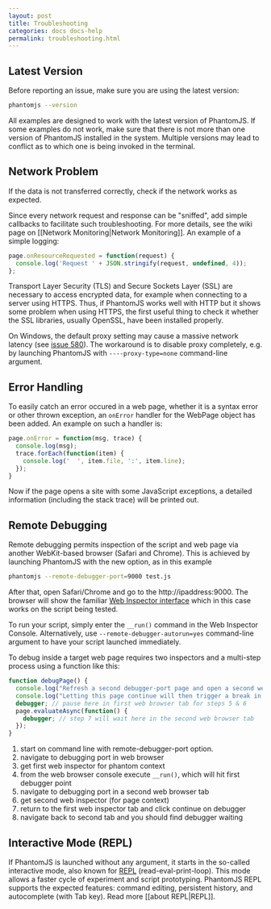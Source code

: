 ```yaml
---
layout: post
title: Troubleshooting
categories: docs docs-help
permalink: troubleshooting.html
---
```


## Latest Version

Before reporting an issue, make sure you are using the latest version:

```bash
phantomjs --version
```

All examples are designed to work with the latest version of PhantomJS. If some examples do not work, make sure that there is not more than one version of PhantomJS installed in the system. Multiple versions may lead to conflict as to which one is being invoked in the terminal.

## Network Problem

If the data is not transferred correctly, check if the network works as expected.

Since every network request and response can be "sniffed", add simple callbacks to facilitate such troubleshooting. For more details, see the wiki page on [[Network Monitoring|Network Monitoring]]. An example of a simple logging:

```javascript
page.onResourceRequested = function(request) {
  console.log('Request ' + JSON.stringify(request, undefined, 4));
};
```

Transport Layer Security (TLS) and Secure Sockets Layer (SSL) are necessary to access encrypted data, for example when connecting to a server using HTTPS. Thus, if PhantomJS works well with HTTP but it shows some problem when using HTTPS, the first useful thing to check it whether the SSL libraries, usually OpenSSL, have been installed properly.

On Windows, the default proxy setting may cause a massive network latency (see [issue 580](http://code.google.com/p/phantomjs/issues/detail?id=580)). The workaround is to disable proxy completely, e.g. by launching PhantomJS with `----proxy-type=none` command-line argument.

## Error Handling

To easily catch an error occured in a web page, whether it is a syntax error or other thrown exception, an `onError` handler for the WebPage object has been added. An example on such a handler is:

```javascript
page.onError = function(msg, trace) {
  console.log(msg);
  trace.forEach(function(item) {
    console.log('  ', item.file, ':', item.line);
  });
}
```

Now if the page opens a site with some JavaScript exceptions, a detailed information (including the stack trace) will be printed out.

## Remote Debugging

Remote debugging permits inspection of the script and web page via another WebKit-based browser (Safari and Chrome). This is achieved by launching PhantomJS with the new option, as in this example

```bash
phantomjs --remote-debugger-port=9000 test.js
```

After that, open Safari/Chrome and go to the http://ipaddress:9000. The browser will show the familiar [Web Inspector interface](http://www.webkit.org/blog/1620/webkit-remote-debugging/) which in this case works on the script being tested.

To run your script, simply enter the ```__run()``` command in the Web Inspector Console. Alternatively, use `--remote-debugger-autorun=yes` command-line argument to have your script launched immediately.

To debug inside a target web page requires two inspectors and a multi-step process using a function like this:

```javascript
function debugPage() {
  console.log("Refresh a second debugger-port page and open a second webkit inspector for the target page.");
  console.log("Letting this page continue will then trigger a break in the target page.");
  debugger; // pause here in first web browser tab for steps 5 & 6
  page.evaluateAsync(function() {
    debugger; // step 7 will wait here in the second web browser tab
  });
}
```

1. start on command line with remote-debugger-port option.
1. navigate to debugging port in web browser
1. get first web inspector for phantom context
1. from the web browser console execute ```__run()```, which will hit first debugger point
1. navigate to debugging port in a second web browser tab
1. get second web inspector (for page context)
1. return to the first web inspector tab and click continue on debugger
1. navigate back to second tab and you should find debugger waiting

## Interactive Mode (REPL)

If PhantomJS is launched without any argument, it starts in the so-called interactive mode, also known for [REPL](http://en.wikipedia.org/wiki/Read%E2%80%93eval%E2%80%93print_loop) (read-eval-print-loop). This mode allows a faster cycle of experiment and script prototyping. PhantomJS REPL supports the expected features: command editing, persistent history, and autocomplete (with Tab key). Read more [[about REPL|REPL]].
